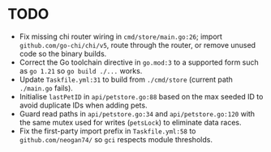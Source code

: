 # TODO

- Fix missing chi router wiring in `cmd/store/main.go:26`; import `github.com/go-chi/chi/v5`, route through the router, or remove unused code so the binary builds.
- Correct the Go toolchain directive in `go.mod:3` to a supported form such as `go 1.21` so `go build ./...` works.
- Update `Taskfile.yml:31` to build from `./cmd/store` (current path `./main.go` fails).
- Initialise `lastPetID` in `api/petstore.go:88` based on the max seeded ID to avoid duplicate IDs when adding pets.
- Guard read paths in `api/petstore.go:34` and `api/petstore.go:120` with the same mutex used for writes (`petsLock`) to eliminate data races.
- Fix the first-party import prefix in `Taskfile.yml:58` to `github.com/neogan74/` so `gci` respects module thresholds.
